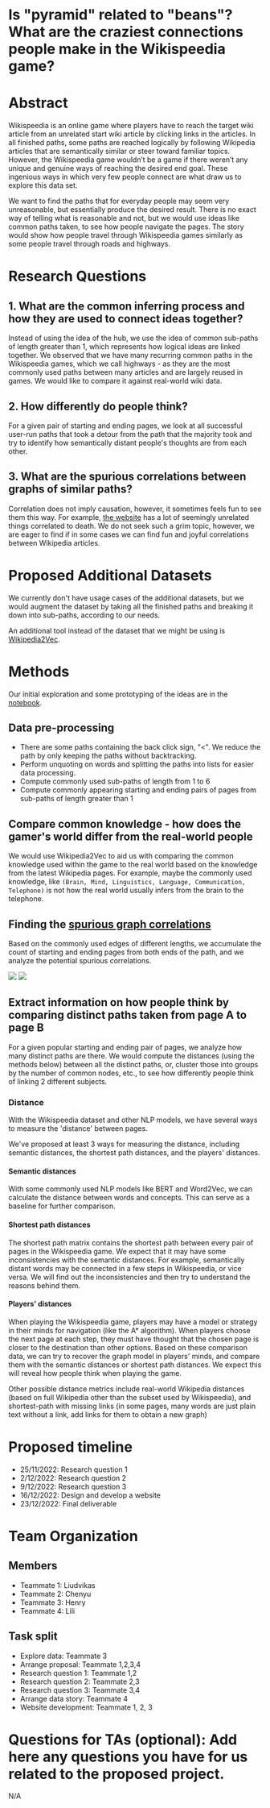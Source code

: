 # Is "pyramid" related to "beans"? What are the craziest connections people make in the Wikispeedia game?

# Abstract

Wikispeedia is an online game where players have to reach the target wiki article from an unrelated start wiki article by clicking links in the articles. In all finished paths, some paths are reached logically by following Wikipedia articles that are semantically similar or steer toward familiar topics. However, the Wikispeedia game wouldn’t be a game if there weren’t any unique and genuine ways of reaching the desired end goal. These ingenious ways in which very few people connect are what draw us to explore this data set. 

We want to find the paths that for everyday people may seem very unreasonable, but essentially produce the desired result. There is no exact way of telling what is reasonable and not, but we would use ideas like common paths taken, to see how people navigate the pages. The story would show how people travel through Wikispeedia games similarly as some people travel through roads and highways.

# Research Questions

## 1. What are the common inferring process and how they are used to connect ideas together?

Instead of using the idea of the hub, we use the idea of common sub-paths of length greater than 1, which represents how logical ideas are linked together. We observed that we have many recurring common paths in the Wikispeedia games, which we call highways - as they are the most commonly used paths between many articles and are largely reused in games. We would like to compare it against real-world wiki data. 

## 2. How differently do people think?

For a given pair of starting and ending pages, we look at all successful user-run paths that took a detour from the path that the majority took and try to identify how semantically distant people's thoughts are from each other. 

## 3. What are the spurious correlations between graphs of similar paths?

Correlation does not imply causation, however, it sometimes feels fun to see them this way. For example, [the website](https://www.tylervigen.com/spurious-correlations) has a lot of seemingly unrelated things correlated to death. We do not seek such a grim topic, however, we are eager to find if in some cases we can find fun and joyful correlations between Wikipedia articles.

# Proposed Additional Datasets

We currently don't have usage cases of the additional datasets, but we would augment the dataset by taking all the finished paths and breaking it down into sub-paths, according to our needs.

An additional tool instead of the dataset that we might be using is [Wikipedia2Vec](https://wikipedia2vec.github.io/wikipedia2vec/). 

# Methods

Our initial exploration and some prototyping of the ideas are in the [notebook](https://github.com/epfl-ada/ada-2022-project-hltw/blob/main/P2.ipynb).

## Data pre-processing 

- There are some paths containing the back click sign, "<". We reduce the path by only keeping the paths without backtracking. 
- Perform unquoting on words and splitting the paths into lists for easier data processing.
- Compute commonly used sub-paths of length from 1 to 6
- Compute commonly appearing starting and ending pairs of pages from sub-paths of length greater than 1

## Compare common knowledge - how does the gamer's world differ from the real-world people

We would use Wikipedia2Vec to aid us with comparing the common knowledge used within the game to the real world based on the knowledge from the latest Wikipedia pages. For example, maybe the commonly used knowledge, like `(Brain, Mind, Linguistics, Language, Communication, Telephone)` is not how the real world usually infers from the brain to the telephone. 

## Finding the [spurious graph correlations](https://www.tylervigen.com/spurious-correlations)

Based on the commonly used edges of different lengths, we accumulate the count of starting and ending pages from both ends of the path, and we analyze the potential spurious correlations. 

![](https://i.imgur.com/uhXLoUz.png)
![](https://i.imgur.com/d0o3MCZ.png)

## Extract information on how people think by comparing distinct paths taken from page A to page B

For a given popular starting and ending pair of pages, we analyze how many distinct paths are there. We would compute the distances (using the methods below) between all the distinct paths, or, cluster those into groups by the number of common nodes, etc., to see how differently people think of linking 2 different subjects.

### Distance

With the Wikispeedia dataset and other NLP models, we have several ways to measure the 'distance' between pages.

We've proposed at least 3 ways for measuring the distance, including semantic distances, the shortest path distances, and the players' distances.

#### Semantic distances

With some commonly used NLP models like BERT and Word2Vec, we can calculate the distance between words and concepts. This can serve as a baseline for further comparison.

#### Shortest path distances

The shortest path matrix contains the shortest path between every pair of pages in the Wikispeedia game. We expect that it may have some inconsistencies with the semantic distances. For example, semantically distant words may be connected in a few steps in Wikispeedia, or vice versa. We will find out the inconsistencies and then try to understand the reasons behind them.

#### Players' distances

When playing the Wikispeedia game, players may have a model or strategy in their minds for navigation (like the A* algorithm). When players choose the next page at each step, they must have thought that the chosen page is closer to the destination than other options. Based on these comparison data, we can try to recover the graph model in players' minds, and compare them with the semantic distances or shortest path distances. We expect this will reveal how people think when playing the game.

Other possible distance metrics include real-world Wikipedia distances (based on full Wikipedia other than the subset used by Wikispeedia), and shortest-path with missing links (in some pages, many words are just plain text without a link, add links for them to obtain a new graph)

# Proposed timeline

* 25/11/2022: Research question 1
* 2/12/2022: Research question 2
* 9/12/2022: Research question 3
* 16/12/2022: Design and develop a website
* 23/12/2022: Final deliverable

# Team Organization

## Members

* Teammate 1: Liudvikas 
* Teammate 2: Chenyu
* Teammate 3: Henry
* Teammate 4: Lili

## Task split

* Explore data: Teammate 3
* Arrange proposal: Teammate 1,2,3,4
* Research question 1: Teammate 1,2
* Research question 2: Teammate 2,3
* Research question 3: Teammate 3,4
* Arrange data story: Teammate 4
* Website development: Teammate 1, 2, 3

# Questions for TAs (optional): Add here any questions you have for us related to the proposed project.

N/A


